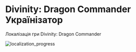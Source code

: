 # Divinity: Dragon Commander Українізатор

Локалізація гри Divinity: Dragon Commander

![localization_progress](https://img.shields.io/badge/localization_progress-8.53%25-white)
